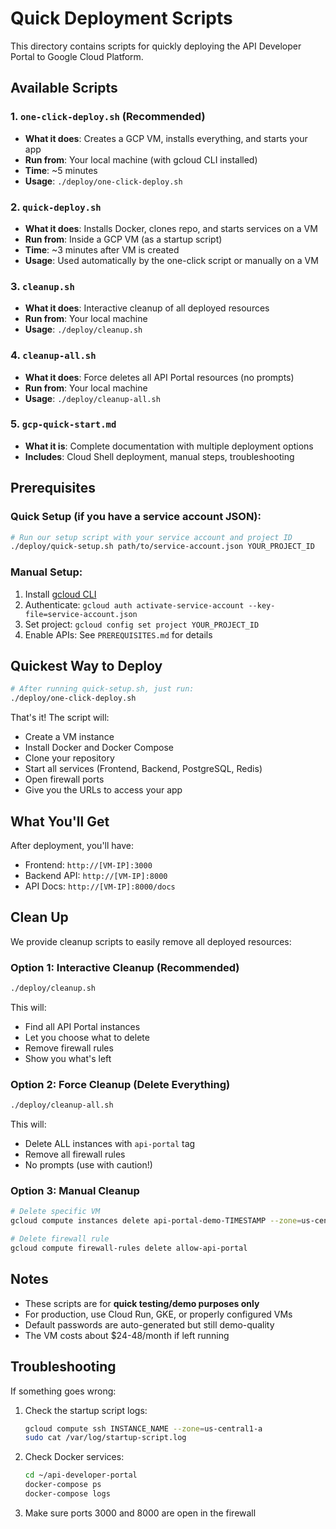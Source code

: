 # Quick Deployment Scripts

This directory contains scripts for quickly deploying the API Developer Portal to Google Cloud Platform.

## Available Scripts

### 1. `one-click-deploy.sh` (Recommended)
- **What it does**: Creates a GCP VM, installs everything, and starts your app
- **Run from**: Your local machine (with gcloud CLI installed)
- **Time**: ~5 minutes
- **Usage**: `./deploy/one-click-deploy.sh`

### 2. `quick-deploy.sh`
- **What it does**: Installs Docker, clones repo, and starts services on a VM
- **Run from**: Inside a GCP VM (as a startup script)
- **Time**: ~3 minutes after VM is created
- **Usage**: Used automatically by the one-click script or manually on a VM

### 3. `cleanup.sh`
- **What it does**: Interactive cleanup of all deployed resources
- **Run from**: Your local machine
- **Usage**: `./deploy/cleanup.sh`

### 4. `cleanup-all.sh`
- **What it does**: Force deletes all API Portal resources (no prompts)
- **Run from**: Your local machine
- **Usage**: `./deploy/cleanup-all.sh`

### 5. `gcp-quick-start.md`
- **What it is**: Complete documentation with multiple deployment options
- **Includes**: Cloud Shell deployment, manual steps, troubleshooting

## Prerequisites

### Quick Setup (if you have a service account JSON):
```bash
# Run our setup script with your service account and project ID
./deploy/quick-setup.sh path/to/service-account.json YOUR_PROJECT_ID
```

### Manual Setup:
1. Install [gcloud CLI](https://cloud.google.com/sdk/docs/install)
2. Authenticate: `gcloud auth activate-service-account --key-file=service-account.json`
3. Set project: `gcloud config set project YOUR_PROJECT_ID`
4. Enable APIs: See `PREREQUISITES.md` for details

## Quickest Way to Deploy

```bash
# After running quick-setup.sh, just run:
./deploy/one-click-deploy.sh
```

That's it! The script will:
- Create a VM instance
- Install Docker and Docker Compose
- Clone your repository
- Start all services (Frontend, Backend, PostgreSQL, Redis)
- Open firewall ports
- Give you the URLs to access your app

## What You'll Get

After deployment, you'll have:
- Frontend: `http://[VM-IP]:3000`
- Backend API: `http://[VM-IP]:8000`
- API Docs: `http://[VM-IP]:8000/docs`

## Clean Up

We provide cleanup scripts to easily remove all deployed resources:

### Option 1: Interactive Cleanup (Recommended)
```bash
./deploy/cleanup.sh
```
This will:
- Find all API Portal instances
- Let you choose what to delete
- Remove firewall rules
- Show you what's left

### Option 2: Force Cleanup (Delete Everything)
```bash
./deploy/cleanup-all.sh
```
This will:
- Delete ALL instances with `api-portal` tag
- Remove all firewall rules
- No prompts (use with caution!)

### Option 3: Manual Cleanup
```bash
# Delete specific VM
gcloud compute instances delete api-portal-demo-TIMESTAMP --zone=us-central1-a

# Delete firewall rule
gcloud compute firewall-rules delete allow-api-portal
```

## Notes

- These scripts are for **quick testing/demo purposes only**
- For production, use Cloud Run, GKE, or properly configured VMs
- Default passwords are auto-generated but still demo-quality
- The VM costs about $24-48/month if left running

## Troubleshooting

If something goes wrong:

1. Check the startup script logs:
   ```bash
   gcloud compute ssh INSTANCE_NAME --zone=us-central1-a
   sudo cat /var/log/startup-script.log
   ```

2. Check Docker services:
   ```bash
   cd ~/api-developer-portal
   docker-compose ps
   docker-compose logs
   ```

3. Make sure ports 3000 and 8000 are open in the firewall
